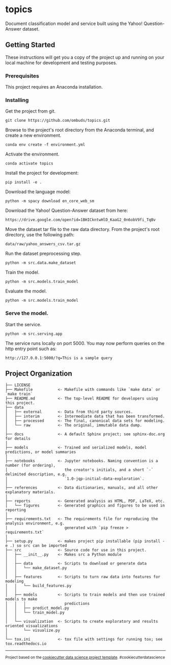topics
==============================

Document classification model and service built using the Yahoo! Question-Answer dataset.

## Getting Started

These instructions will get you a copy of the project up and running on your local machine for development and testing purposes.

### Prerequisites

This project requires an Anaconda installation.


### Installing

Get the project from git.
```
git clone https://github.com/ombuds/topics.git
```

Browse to the project's root directory from the Anaconda terminal, and create a new environment.
```
conda env create -f environment.yml
```


Activate the environment.

```
conda activate topics
```

Install the project for development:

```
pip install -e .
```

Download the language model:

```
python -m spacy download en_core_web_sm
```

Download the Yahoo! Question-Answer dataset from here:
```
https://drive.google.com/open?id=1BHICkntwHlD_KaaG2_0n6obV9fi_TqBv
```

Move the dataset tar file to the raw data directory. From the project's root directory, use the following path:
```
data/raw/yahoo_answers_csv.tar.gz
```

Run the dataset preprocessing step.
```
python -m src.data.make_dataset
```

Train the model.
```
python -m src.models.train_model
```

Evaluate the model.
```
python -m src.models.train_model
```

### Serve the model.

Start the service.
```
python -m src.serving.app
```

The service runs locally on port 5000. You may now perform queries on the http entry point such as:
```
http://127.0.0.1:5000/?q=This is a sample query
```


Project Organization
------------

    ├── LICENSE
    ├── Makefile           <- Makefile with commands like `make data` or `make train`
    ├── README.md          <- The top-level README for developers using this project.
    ├── data
    │   ├── external       <- Data from third party sources.
    │   ├── interim        <- Intermediate data that has been transformed.
    │   ├── processed      <- The final, canonical data sets for modeling.
    │   └── raw            <- The original, immutable data dump.
    │
    ├── docs               <- A default Sphinx project; see sphinx-doc.org for details
    │
    ├── models             <- Trained and serialized models, model predictions, or model summaries
    │
    ├── notebooks          <- Jupyter notebooks. Naming convention is a number (for ordering),
    │                         the creator's initials, and a short `-` delimited description, e.g.
    │                         `1.0-jqp-initial-data-exploration`.
    │
    ├── references         <- Data dictionaries, manuals, and all other explanatory materials.
    │
    ├── reports            <- Generated analysis as HTML, PDF, LaTeX, etc.
    │   └── figures        <- Generated graphics and figures to be used in reporting
    │
    ├── requirements.txt   <- The requirements file for reproducing the analysis environment, e.g.
    │                         generated with `pip freeze > requirements.txt`
    │
    ├── setup.py           <- makes project pip installable (pip install -e .) so src can be imported
    ├── src                <- Source code for use in this project.
    │   ├── __init__.py    <- Makes src a Python module
    │   │
    │   ├── data           <- Scripts to download or generate data
    │   │   └── make_dataset.py
    │   │
    │   ├── features       <- Scripts to turn raw data into features for modeling
    │   │   └── build_features.py
    │   │
    │   ├── models         <- Scripts to train models and then use trained models to make
    │   │   │                 predictions
    │   │   ├── predict_model.py
    │   │   └── train_model.py
    │   │
    │   └── visualization  <- Scripts to create exploratory and results oriented visualizations
    │       └── visualize.py
    │
    └── tox.ini            <- tox file with settings for running tox; see tox.readthedocs.io


--------

<p><small>Project based on the <a target="_blank" href="https://drivendata.github.io/cookiecutter-data-science/">cookiecutter data science project template</a>. #cookiecutterdatascience</small></p>

